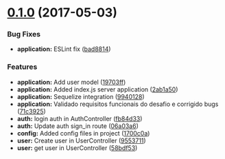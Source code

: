 <a name="0.1.0"></a>
# [0.1.0](https://github.com/weberamaral/cs-desafio-node/compare/1700c0a...v0.1.0) (2017-05-03)


### Bug Fixes

* **application:** ESLint fix ([bad8814](https://github.com/weberamaral/cs-desafio-node/commit/bad8814))


### Features

* **application:** Add user model ([19703ff](https://github.com/weberamaral/cs-desafio-node/commit/19703ff))
* **application:** Added index.js server application ([2ab1a50](https://github.com/weberamaral/cs-desafio-node/commit/2ab1a50))
* **application:** Sequelize integration ([9940128](https://github.com/weberamaral/cs-desafio-node/commit/9940128))
* **application:** Validado requisitos funcionais do desafio e corrigido bugs ([71c3925](https://github.com/weberamaral/cs-desafio-node/commit/71c3925))
* **auth:** login auth in AuthController ([fb84d33](https://github.com/weberamaral/cs-desafio-node/commit/fb84d33))
* **auth:** Update auth sign_in route ([06a03a6](https://github.com/weberamaral/cs-desafio-node/commit/06a03a6))
* **config:** Added config files in project ([1700c0a](https://github.com/weberamaral/cs-desafio-node/commit/1700c0a))
* **user:** Create user in UserController ([9553711](https://github.com/weberamaral/cs-desafio-node/commit/9553711))
* **user:** get user in UserController ([58bdf53](https://github.com/weberamaral/cs-desafio-node/commit/58bdf53))



